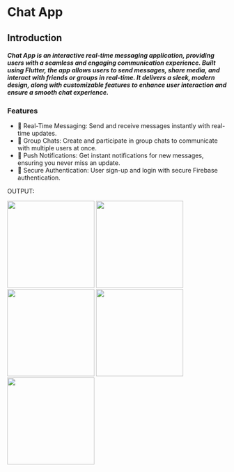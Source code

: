 # Chat App

## Introduction

##### Chat App is an interactive real-time messaging application, providing users with a seamless and engaging communication experience. Built using Flutter, the app allows users to send messages, share media, and interact with friends or groups in real-time. It delivers a sleek, modern design, along with customizable features to enhance user interaction and ensure a smooth chat experience.


### Features

- 💬 Real-Time Messaging: Send and receive messages instantly with real-time updates.
- 👥 Group Chats: Create and participate in group chats to communicate with multiple users at once.
- 🔔 Push Notifications: Get instant notifications for new messages, ensuring you never miss an update.
- 🔐 Secure Authentication: User sign-up and login with secure Firebase authentication.

OUTPUT:


<img src = "https://github.com/user-attachments/assets/f35d5027-7ae2-4a4c-a731-0262f3257977" width="200">
<img src = "https://github.com/user-attachments/assets/ded95fc2-76c4-4cb3-a892-fd0cc10ee4b2" width="200">
<img src = "https://github.com/user-attachments/assets/501fb0b3-6b57-4f4e-a54e-39810e3af577" width="200">
<img src = "https://github.com/user-attachments/assets/de0e8d9c-e787-44fc-b795-1d3f751bd876" width="200">
<img src = "https://github.com/user-attachments/assets/37f3e9d4-5cd4-4849-a5cc-7e93a6b914a1" width="200">

